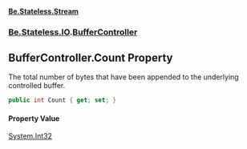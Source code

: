 #### [Be.Stateless.Stream](README.md 'README')
### [Be.Stateless.IO](Be.Stateless.IO.md 'Be.Stateless.IO').[BufferController](BufferController.md 'Be.Stateless.IO.BufferController')

## BufferController.Count Property

The total number of bytes that have been appended to the underlying controlled buffer.

```csharp
public int Count { get; set; }
```

#### Property Value
[System.Int32](https://docs.microsoft.com/en-us/dotnet/api/System.Int32 'System.Int32')